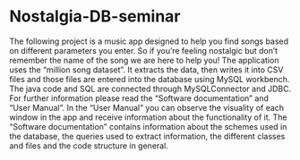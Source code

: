 # Nostalgia-DB-seminar
The following project is a music app designed to help you find songs based on different parameters you enter. So if you’re feeling nostalgic but don’t remember the name of the song we are here to help you!
The application uses the “million song dataset”. It extracts the data, then writes it into CSV files and those files are entered into the database using MySQL workbench.
The java code and SQL are connected through MySQLConnector and JDBC.
For further information please read the “Software documentation” and “User Manual”.
In the “User Manual” you can observe the visuality of each window in the app and receive information about the functionality of it.
The “Software documentation” contains information about the schemes used in the database, the queries used to extract information, the different classes and files and the code structure in general.
